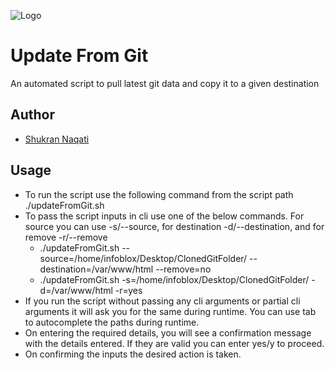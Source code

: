 
![Logo](https://infoblox.b-cdn.net/wp-content/uploads/infoblox-logo-new.svg)


# Update From Git

An automated script to pull latest git data and copy it to a given destination


## Author

- [Shukran Naqati](https://www.github.com/snaqati)


## Usage

- To run the script use the following command from the script path ./updateFromGit.sh
- To pass the script inputs in cli use one of the below commands. For source you can use -s/--source, for destination -d/--destination, and for remove -r/--remove
  - ./updateFromGit.sh --source=/home/infoblox/Desktop/ClonedGitFolder/ --destination=/var/www/html --remove=no
  - ./updateFromGit.sh -s=/home/infoblox/Desktop/ClonedGitFolder/ -d=/var/www/html -r=yes
- If you run the script without passing any cli arguments or partial cli arguments it will ask you for the same during runtime. You can use tab to autocomplete the paths during runtime.
- On entering the required details, you will see a confirmation message with the details entered. If they are valid you can enter yes/y to proceed.
- On confirming the inputs the desired action is taken.




